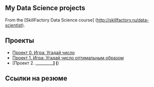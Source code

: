 ## My Data Science projects

From the [SkillFactory Data Science course] (http://skillfactory.ru/data-scientist).

## Проекты

* [Проект 0. Игра: Угадай число](https://github.com/IRM23/DS_study2/tree/main/project_0)
* [Проект 1. Игра: Угадай число оптимальным образом](https://github.com/IRM23/DS_study2/tree/main/project_1)
* [Проект 2. _____________] (____)

## Ссылки на резюме